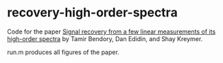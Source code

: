 # recovery-high-order-spectra
Code for the paper [Signal recovery from  a few linear measurements of its high-order spectra](https://arxiv.org/abs/2103.01551) by Tamir Bendory, Dan Edidin, and Shay Kreymer.

run.m produces all figures of the paper.
